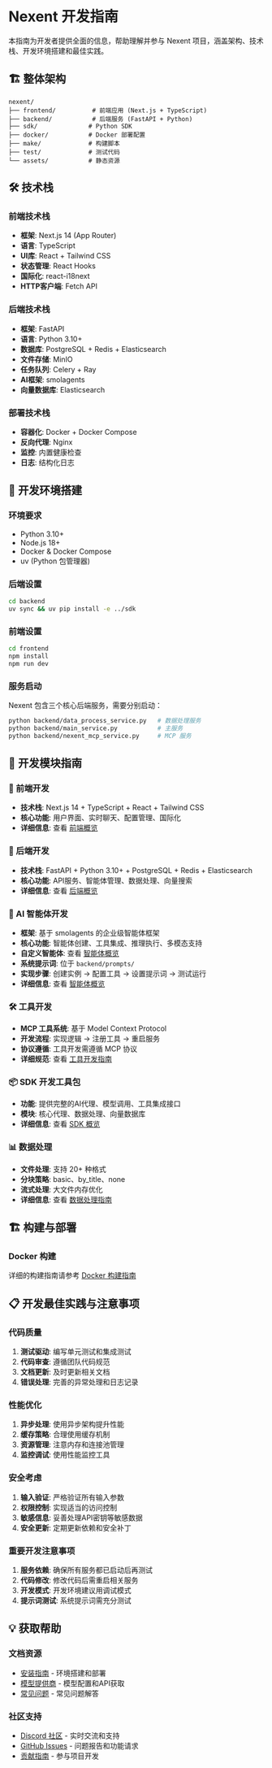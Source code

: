 # Nexent 开发指南

本指南为开发者提供全面的信息，帮助理解并参与 Nexent 项目，涵盖架构、技术栈、开发环境搭建和最佳实践。

## 🏗️ 整体架构

```
nexent/
├── frontend/          # 前端应用 (Next.js + TypeScript)
├── backend/           # 后端服务 (FastAPI + Python)
├── sdk/              # Python SDK
├── docker/           # Docker 部署配置
├── make/             # 构建脚本
├── test/             # 测试代码
└── assets/           # 静态资源
```

## 🛠️ 技术栈

### 前端技术栈
- **框架**: Next.js 14 (App Router)
- **语言**: TypeScript
- **UI库**: React + Tailwind CSS
- **状态管理**: React Hooks
- **国际化**: react-i18next
- **HTTP客户端**: Fetch API

### 后端技术栈
- **框架**: FastAPI
- **语言**: Python 3.10+
- **数据库**: PostgreSQL + Redis + Elasticsearch
- **文件存储**: MinIO
- **任务队列**: Celery + Ray
- **AI框架**: smolagents
- **向量数据库**: Elasticsearch

### 部署技术栈
- **容器化**: Docker + Docker Compose
- **反向代理**: Nginx
- **监控**: 内置健康检查
- **日志**: 结构化日志

## 🚀 开发环境搭建

### 环境要求
- Python 3.10+
- Node.js 18+
- Docker & Docker Compose
- uv (Python 包管理器)

### 后端设置
```bash
cd backend
uv sync && uv pip install -e ../sdk
```

### 前端设置
```bash
cd frontend
npm install
npm run dev
```

### 服务启动
Nexent 包含三个核心后端服务，需要分别启动：
```bash
python backend/data_process_service.py   # 数据处理服务
python backend/main_service.py           # 主服务
python backend/nexent_mcp_service.py     # MCP 服务
```

## 🔧 开发模块指南

### 🎨 前端开发
- **技术栈**: Next.js 14 + TypeScript + React + Tailwind CSS
- **核心功能**: 用户界面、实时聊天、配置管理、国际化
- **详细信息**: 查看 [前端概览](../frontend/overview)

### 🔧 后端开发  
- **技术栈**: FastAPI + Python 3.10+ + PostgreSQL + Redis + Elasticsearch
- **核心功能**: API服务、智能体管理、数据处理、向量搜索
- **详细信息**: 查看 [后端概览](../backend/overview)

### 🤖 AI 智能体开发
- **框架**: 基于 smolagents 的企业级智能体框架
- **核心功能**: 智能体创建、工具集成、推理执行、多模态支持
- **自定义智能体**: 查看 [智能体概览](../agents/overview)
- **系统提示词**: 位于 `backend/prompts/`
- **实现步骤**: 创建实例 → 配置工具 → 设置提示词 → 测试运行
- **详细信息**: 查看 [智能体概览](../agents/overview)

### 🛠️ 工具开发
- **MCP 工具系统**: 基于 Model Context Protocol
- **开发流程**: 实现逻辑 → 注册工具 → 重启服务
- **协议遵循**: 工具开发需遵循 MCP 协议
- **详细规范**: 查看 [工具开发指南](../sdk/core/tools)

### 📦 SDK 开发工具包
- **功能**: 提供完整的AI代理、模型调用、工具集成接口
- **模块**: 核心代理、数据处理、向量数据库
- **详细信息**: 查看 [SDK 概览](../sdk/overview)

### 📊 数据处理
- **文件处理**: 支持 20+ 种格式
- **分块策略**: basic、by_title、none
- **流式处理**: 大文件内存优化
- **详细信息**: 查看 [数据处理指南](../sdk/data-process)

## 🏗️ 构建与部署

### Docker 构建
详细的构建指南请参考 [Docker 构建指南](../deployment/docker-build)

## 📋 开发最佳实践与注意事项

### 代码质量
1. **测试驱动**: 编写单元测试和集成测试
2. **代码审查**: 遵循团队代码规范
3. **文档更新**: 及时更新相关文档
4. **错误处理**: 完善的异常处理和日志记录

### 性能优化
1. **异步处理**: 使用异步架构提升性能
2. **缓存策略**: 合理使用缓存机制
3. **资源管理**: 注意内存和连接池管理
4. **监控调试**: 使用性能监控工具

### 安全考虑
1. **输入验证**: 严格验证所有输入参数
2. **权限控制**: 实现适当的访问控制
3. **敏感信息**: 妥善处理API密钥等敏感数据
4. **安全更新**: 定期更新依赖和安全补丁

### 重要开发注意事项
1. **服务依赖**: 确保所有服务都已启动后再测试
2. **代码修改**: 修改代码后需重启相关服务
3. **开发模式**: 开发环境建议用调试模式
4. **提示词测试**: 系统提示词需充分测试

## 💡 获取帮助

### 文档资源
- [安装指南](./installation.md) - 环境搭建和部署
- [模型提供商](./model-providers.md) - 模型配置和API获取
- [常见问题](./faq) - 常见问题解答

### 社区支持
- [Discord 社区](https://discord.gg/tb5H3S3wyv) - 实时交流和支持
- [GitHub Issues](https://github.com/ModelEngine-Group/nexent/issues) - 问题报告和功能请求
- [贡献指南](../contributing.md) - 参与项目开发
